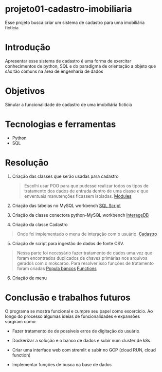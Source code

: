 # projeto01-cadastro-imobiliaria

Esse projeto busca criar um sistema de cadastro para uma imobiliária fictícia. 

# Introdução

Apresentar esse sistema de cadastro é uma forma de exercitar conhecimentos de python, SQL e do paradigma de orientação a objeto que são tão comuns na área de engenharia de dados

# Objetivos

Simular a funcionalidade de cadastro de uma imobiliária fictícia

# Tecnologias e ferramentas
* Python
* SQL
 
# Resolução

1. Criação das classes que serão usadas para cadastro
    > Escolhi usar POO para que pudesse realizar todos os tipos de tratamento dos dados de entrada dentro de uma classe e que enventuais manutenções ficassem isoladas. [Modules](http://www.google.fr/ "Script")

2. Criação das tabelas no MySQL workbench
[SQL Script](http://www.google.fr/ "Script")

3. Criação da classe conectora python-MySQL workbench
[InterageDB](http://www.google.fr/ "Script")

4. Criação da classe Cadastro
> Onde foi implementado o menu de interação com o usuário. [Cadastro](http://www.google.fr/ "Script")

5. Criação de script para ingestão de dados de fonte CSV.
> Nessa parte foi necessário fazer tratamento de dados uma vez que foram encontrados duplicados de chaves primárias nos arquivos gerados com o mokcaroo. Para resolver isso funções de tratamento foram criadas [Popula bancos](http://www.google.fr/ "Script") [Functions](http://www.google.fr/ "Script")
6. Criação de menu

# Conclusão e trabalhos futuros

O programa se mostra funcional e cumpre seu papel como excercício. Ao longo do processo algumas ideias de funcionalidades e expansões surgiram como:

* Fazer tratamento de de possíveis erros de digitação do usuário.

* Dockerizar a solução e o banco de dados e subir num cluster de k8s

* Criar uma interface web com stremlit e subir no GCP (cloud RUN, cloud function)

* Implementar funções de busca na base de dados